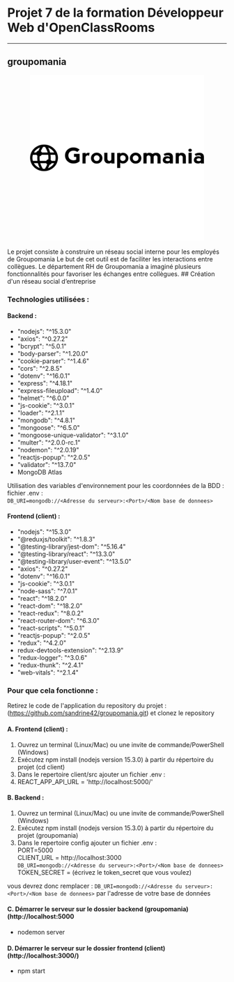 # Projet 7 de la formation Développeur Web d'OpenClassRooms
-----------------  
## groupomania
<p align="center">
<img width="400" height="380" ![groupomania] src = "https://github.com/sandrine42/groupomania/blob/main/image/icon-left-font-monochrome-black.png" >
</p>
Le projet consiste à construire un réseau social interne pour les employés de Groupomania
Le but de cet outil est de faciliter les interactions entre collègues.
Le département RH de Groupomania a imaginé plusieurs fonctionnalités pour favoriser les échanges entre collègues.  
## Création d'un réseau social d’entreprise

### Technologies utilisées :  
#### Backend :
* "nodejs": "^15.3.0"  
* "axios": "^0.27.2"  
* "bcrypt": "^5.0.1"  
* "body-parser": "^1.20.0"  
* "cookie-parser": "^1.4.6" 
* "cors": "^2.8.5" 
* "dotenv": "^16.0.1"  
* "express": "^4.18.1"   
* "express-fileupload": "^1.4.0"    
* "helmet": "^6.0.0"  
* "js-cookie": "^3.0.1"  
* "loader": "^2.1.1"  
* "mongodb": "^4.8.1"  
* "mongoose": "^6.5.0"  
* "mongoose-unique-validator": "^3.1.0"  
* "multer": "^2.0.0-rc.1"  
* "nodemon": "^2.0.19"  
* "reactjs-popup": "^2.0.5"  
* "validator": "^13.7.0"  
* MongoDB Atlas  

Utilisation des variables d'environnement pour les coordonnées de la BDD :
fichier .env :  
`DB_URI=mongodb://<Adresse du serveur>:<Port>/<Nom base de donnees>`  
#### Frontend (client) :
* "nodejs": "^15.3.0"  
* "@reduxjs/toolkit": "^1.8.3"  
* "@testing-library/jest-dom": "^5.16.4"  
* "@testing-library/react": "^13.3.0"  
* "@testing-library/user-event": "^13.5.0"  
* "axios": "^0.27.2"  
* "dotenv": "^16.0.1"  
* "js-cookie": "^3.0.1"  
* "node-sass": "^7.0.1"  
* "react": "^18.2.0"  
* "react-dom": "^18.2.0"  
* "react-redux": "^8.0.2"  
* "react-router-dom": "^6.3.0"  
* "react-scripts": "^5.0.1"  
* "reactjs-popup": "^2.0.5"  
* "redux": "^4.2.0"  
* redux-devtools-extension": "^2.13.9"  
* "redux-logger": "^3.0.6"  
* "redux-thunk": "^2.4.1"  
* "web-vitals": "^2.1.4"  

### Pour que cela fonctionne :  

Retirez le code de l'application du repository du projet :  
(https://github.com/sandrine42/groupomania.git) et clonez le repository  

#### A. Frontend (client) :  
1. Ouvrez un terminal (Linux/Mac) ou une invite de commande/PowerShell (Windows)
2. Exécutez npm install (nodejs version 15.3.0) à partir du répertoire du projet (cd client)
3. Dans le repertoire client/src ajouter un fichier .env :  
4. REACT_APP_API_URL = 'http://localhost:5000/'  

#### B. Backend :
1. Ouvrez un terminal (Linux/Mac) ou une invite de commande/PowerShell (Windows)
2. Exécutez npm install (nodejs version 15.3.0) à partir du répertoire du projet (groupomania)
3. Dans le repertoire config ajouter un fichier .env :  
PORT=5000  
CLIENT_URL = http://localhost:3000  
`DB_URI=mongodb://<Adresse du serveur>:<Port>/<Nom base de donnees>`  
TOKEN_SECRET = (écrivez le token_secret que vous voulez)

vous devrez donc remplacer : `DB_URI=mongodb://<Adresse du serveur>:<Port>/<Nom base de donnees>`
par l'adresse de votre base de données  

#### C. Démarrer le serveur sur le dossier backend (groupomania) (http://localhost:5000  
  
* nodemon server

#### D. Démarrer le serveur sur le dossier frontend (client) (http://localhost:3000/)  

* npm start

